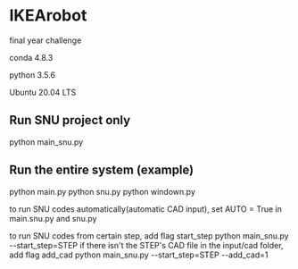 # IKEArobot
final year challenge

conda 4.8.3

python 3.5.6

Ubuntu 20.04 LTS

## Run SNU project only
python main_snu.py

## Run the entire system (example)
python main.py
python snu.py
python windown.py

to run SNU codes automatically(automatic CAD input),
set AUTO = True in main.snu.py and snu.py

to run SNU codes from certain step, add flag start_step
python main_snu.py --start_step=STEP
if there isn't the STEP's CAD file in the input/cad folder, add flag add_cad
python main_snu.py --start_step=STEP --add_cad=1
